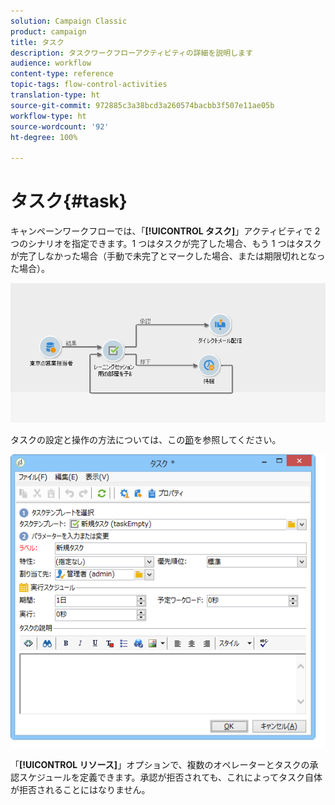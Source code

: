 ```yaml
---
solution: Campaign Classic
product: campaign
title: タスク
description: タスクワークフローアクティビティの詳細を説明します
audience: workflow
content-type: reference
topic-tags: flow-control-activities
translation-type: ht
source-git-commit: 972885c3a38bcd3a260574bacbb3f507e11ae05b
workflow-type: ht
source-wordcount: '92'
ht-degree: 100%

---
```



# タスク{#task}

キャンペーンワークフローでは、「**[!UICONTROL タスク]**」アクティビティで 2 つのシナリオを指定できます。1 つはタスクが完了した場合、もう 1 つはタスクが完了しなかった場合（手動で未完了とマークした場合、または期限切れとなった場合）。

![](assets/mrm_task_in_workflow.png)

タスクの設定と操作の方法については、この[節](../../campaign/using/creating-and-managing-tasks.md)を参照してください。

![](assets/wkf_task_activity.png)

「**[!UICONTROL リソース]**」オプションで、複数のオペレーターとタスクの承認スケジュールを定義できます。承認が拒否されても、これによってタスク自体が拒否されることにはなりません。
